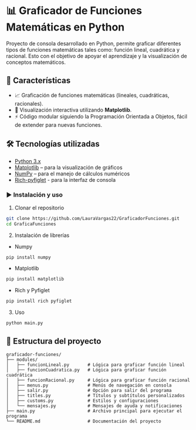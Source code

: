 # 📊 Graficador de Funciones Matemáticas en Python  
Proyecto de consola desarrollado en Python, permite graficar diferentes tipos de funciones matemáticas tales como: función lineal, cuadrática y racional. Esto con el objetivo de apoyar el aprendizaje y la visualización de conceptos matemáticos.  

## 🚀 Características  
- 📈 Graficación de funciones matemáticas (lineales, cuadráticas, racionales).  
- 🎨 Visualización interactiva utilizando **Matplotlib**.  
- ⚡ Código modular siguiendo la Programación Orientada a Objetos, fácil de extender para nuevas funciones.  

## 🛠️ Tecnologías utilizadas  
- [Python 3.x](https://www.python.org/)  
- [Matplotlib](https://matplotlib.org/) – para la visualización de gráficos  
- [NumPy](https://numpy.org/) – para el manejo de cálculos numéricos  
- [Rich-pyfiglet](https://pypi.org/project/rich-pyfiglet/) - para la interfaz de consola

### ▶️ Instalación y uso
1. Clonar el repositorio
```bash
git clone https://github.com/LauraVargas22/GraficadorFunciones.git
cd GraficaFunciones
```

2. Instalación de librerías
- Numpy
```bash
pip install numpy
```
- Matplotlib
```bash
pip install matplotlib
```
- Rich y Pyfiglet
```bash
pip install rich pyfiglet
```

3. Uso
```
python main.py
```

## 📂 Estructura del proyecto  
```
graficador-funciones/
├── modules/                 
│   ├── funcionLineal.py       # Lógica para graficar función lineal
│   ├── funcionCuadratica.py   # Lógica para graficar función cuadrática
│   ├── funcionRacional.py     # Lógica para graficar función racional
│   ├── menus.py               # Menús de navegación en consola
│   ├── salir.py               # Opción para salir del programa
│   ├── titles.py              # Títulos y subtítulos personalizados
│   ├── customs.py             # Estilos y configuraciones
│   └── mensajes.py            # Mensajes de ayuda y notificaciones
├── main.py                    # Archivo principal para ejecutar el programa
└── README.md                  # Documentación del proyecto
```
